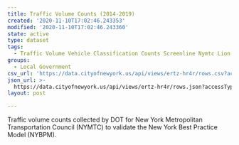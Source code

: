 ```yaml
---
title: Traffic Volume Counts (2014-2019)
created: '2020-11-10T17:02:46.243353'
modified: '2020-11-10T17:02:46.243360'
state: active
type: dataset
tags:
  - Traffic Volume Vehicle Classification Counts Screenline Nymtc Lion
groups:
  - Local Government
csv_url: 'https://data.cityofnewyork.us/api/views/ertz-hr4r/rows.csv?accessType=DOWNLOAD'
json_url: >-
  https://data.cityofnewyork.us/api/views/ertz-hr4r/rows.json?accessType=DOWNLOAD
layout: post

---
```

Traffic volume counts collected by DOT for New York Metropolitan Transportation Council (NYMTC) to validate the New York Best Practice Model (NYBPM).
